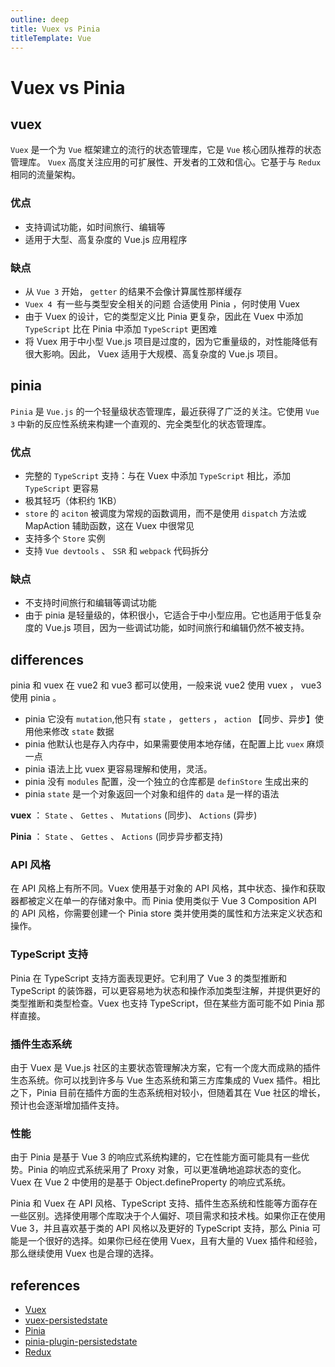 ```yaml
---
outline: deep
title: Vuex vs Pinia
titleTemplate: Vue
---
```


# Vuex vs Pinia

## vuex

`Vuex` 是一个为 `Vue` 框架建立的流行的状态管理库，它是 `Vue` 核心团队推荐的状态管理库。 `Vuex` 高度关注应用的可扩展性、开发者的工效和信心。它基于与 `Redux` 相同的流量架构。

### 优点

- 支持调试功能，如时间旅行、编辑等
- 适用于大型、高复杂度的 Vue.js 应用程序

### 缺点

- 从 `Vue 3` 开始， `getter` 的结果不会像计算属性那样缓存
- `Vuex 4 `有一些与类型安全相关的问题 合适使用 Pinia ，何时使用 Vuex
- 由于 Vuex 的设计，它的类型定义比 Pinia 更复杂，因此在 Vuex 中添加 `TypeScript` 比在 Pinia 中添加 `TypeScript` 更困难
- 将 Vuex 用于中小型 Vue.js 项目是过度的，因为它重量级的，对性能降低有很大影响。因此， Vuex 适用于大规模、高复杂度的 Vue.js 项目。

## pinia

`Pinia` 是 `Vue.js` 的一个轻量级状态管理库，最近获得了广泛的关注。它使用 `Vue 3` 中新的反应性系统来构建一个直观的、完全类型化的状态管理库。

### 优点

- 完整的 `TypeScript` 支持：与在 Vuex 中添加 `TypeScript` 相比，添加 `TypeScript` 更容易
- 极其轻巧（体积约 1KB）
- `store` 的 `aciton` 被调度为常规的函数调用，而不是使用 `dispatch` 方法或 MapAction 辅助函数，这在 Vuex 中很常见
- 支持多个 `Store` 实例
- 支持 `Vue devtools` 、 `SSR` 和 `webpack` 代码拆分

### 缺点

- 不支持时间旅行和编辑等调试功能
- 由于 pinia 是轻量级的，体积很小，它适合于中小型应用。它也适用于低复杂度的 Vue.js 项目，因为一些调试功能，如时间旅行和编辑仍然不被支持。

## differences

pinia 和 vuex 在 vue2 和 vue3 都可以使用，一般来说 vue2 使用 vuex ， vue3 使用 pinia 。

- pinia 它没有 `mutation`,他只有 `state` ， `getters` ， `action` 【同步、异步】使用他来修改 `state` 数据
- pinia 他默认也是存入内存中，如果需要使用本地存储，在配置上比 `vuex` 麻烦一点
- pinia 语法上比 vuex 更容易理解和使用，灵活。
- pinia 没有 `modules` 配置，没一个独立的仓库都是 `definStore` 生成出来的
- pinia `state` 是一个对象返回一个对象和组件的 `data` 是一样的语法

**vuex** ： `State` 、 `Gettes` 、 `Mutations` (同步)、 `Actions` (异步)

**Pinia** ： `State` 、 `Gettes` 、 `Actions` (同步异步都支持)

### API 风格

在 API 风格上有所不同。Vuex 使用基于对象的 API 风格，其中状态、操作和获取器都被定义在单一的存储对象中。而 Pinia 使用类似于 Vue 3 Composition API 的 API 风格，你需要创建一个 Pinia store 类并使用类的属性和方法来定义状态和操作。

### TypeScript 支持

Pinia 在 TypeScript 支持方面表现更好。它利用了 Vue 3 的类型推断和 TypeScript 的装饰器，可以更容易地为状态和操作添加类型注解，并提供更好的类型推断和类型检查。Vuex 也支持 TypeScript，但在某些方面可能不如 Pinia 那样直接。

### 插件生态系统

由于 Vuex 是 Vue.js 社区的主要状态管理解决方案，它有一个庞大而成熟的插件生态系统。你可以找到许多与 Vue 生态系统和第三方库集成的 Vuex 插件。相比之下，Pinia 目前在插件方面的生态系统相对较小，但随着其在 Vue 社区的增长，预计也会逐渐增加插件支持。

### 性能

由于 Pinia 是基于 Vue 3 的响应式系统构建的，它在性能方面可能具有一些优势。Pinia 的响应式系统采用了 Proxy 对象，可以更准确地追踪状态的变化。Vuex 在 Vue 2 中使用的是基于 Object.defineProperty 的响应式系统。

Pinia 和 Vuex 在 API 风格、TypeScript 支持、插件生态系统和性能等方面存在一些区别。选择使用哪个库取决于个人偏好、项目需求和技术栈。如果你正在使用 Vue 3，并且喜欢基于类的 API 风格以及更好的 TypeScript 支持，那么 Pinia 可能是一个很好的选择。如果你已经在使用 Vuex，且有大量的 Vuex 插件和经验，那么继续使用 Vuex 也是合理的选择。

## references

- [Vuex](https://vuex.vuejs.org/)
- [vuex-persistedstate](https://github.com/robinvdvleuten/vuex-persistedstate)
- [Pinia](https://pinia.esm.dev/)
- [pinia-plugin-persistedstate](https://github.com/prazdevs/pinia-plugin-persistedstate)
- [Redux](https://redux.js.org/)
